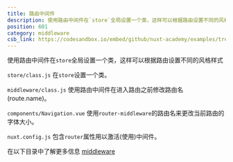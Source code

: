 ```yaml
---
title: 路由中间件
description: 使用路由中间件在`store`全局设置一个类，这样可以根据路由设置不同的风格样式
position: 601
category: middleware
csb_link: https://codesandbox.io/embed/github/nuxt-academy/examples/tree/master/middleware/router-middleware?fontsize=14&hidenavigation=1&module=%2Fnuxt.config.js&theme=dark&view=editor
---
```


使用路由中间件在`store`全局设置一个类，这样可以根据路由设置不同的风格样式

<example-intro></example-intro>

`store/class.js` 在`store`设置一个类。

`middleware/class.js` 使用路由中间件在进入路由之前修改路由名(route.name)。

`components/Navigation.vue` 使用`router-middleware`的路由名来更改当前路由的字体大小。

`nuxt.config.js` 包含`router`属性用以激活(使用)中间件。

<base-alert type="next">

在以下目录中了解更多信息 [middleware](/docs/2.x/directory-structure/middleware#router-middleware)

</base-alert>

<code-sandbox :src="csb_link"></code-sandbox>

